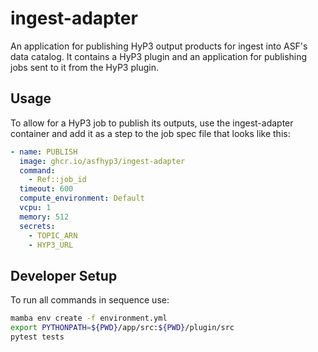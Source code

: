 # ingest-adapter

An application for publishing HyP3 output products for ingest into ASF's data catalog. 
It contains a HyP3 plugin and an application for publishing jobs sent to it from the HyP3 plugin.

## Usage

To allow for a HyP3 job to publish its outputs, use the ingest-adapter container and add it as a step to the job spec file
that looks like this:

```yaml
- name: PUBLISH
  image: ghcr.io/asfhyp3/ingest-adapter
  command:
    - Ref::job_id
  timeout: 600
  compute_environment: Default
  vcpu: 1
  memory: 512
  secrets:
    - TOPIC_ARN
    - HYP3_URL
```

## Developer Setup

To run all commands in sequence use:

```bash
mamba env create -f environment.yml
export PYTHONPATH=${PWD}/app/src:${PWD}/plugin/src
pytest tests
```
